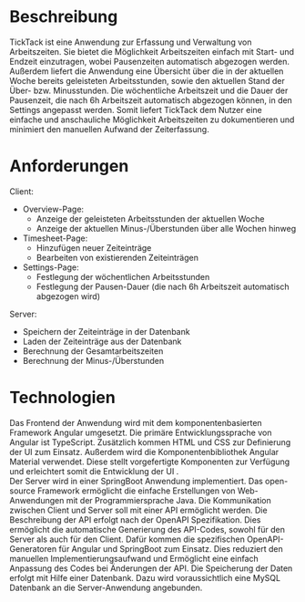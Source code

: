 # Beschreibung

TickTack ist eine Anwendung zur Erfassung und Verwaltung von Arbeitszeiten.
Sie bietet die Möglichkeit Arbeitszeiten einfach mit Start- und Endzeit einzutragen,
wobei Pausenzeiten automatisch abgezogen werden.
Außerdem liefert die Anwendung eine Übersicht über die in der aktuellen Woche bereits
geleisteten Arbeitsstunden, sowie den aktuellen Stand der Über- bzw. Minusstunden.
Die wöchentliche Arbeitszeit und die Dauer der Pausenzeit, die nach 6h Arbeitszeit
automatisch abgezogen können, in den Settings angepasst werden.
Somit liefert TickTack dem Nutzer eine einfache und anschauliche Möglichkeit Arbeitszeiten zu dokumentieren und
minimiert den manuellen Aufwand der Zeiterfassung.

# Anforderungen

Client:
- Overview-Page:
  - Anzeige der geleisteten Arbeitsstunden der aktuellen Woche
  - Anzeige der aktuellen Minus-/Überstunden über alle Wochen hinweg
- Timesheet-Page:
  - Hinzufügen neuer Zeiteinträge
  - Bearbeiten von existierenden Zeiteinträgen
- Settings-Page:
  - Festlegung der wöchentlichen Arbeitsstunden
  - Festlegung der Pausen-Dauer (die nach 6h Arbeitszeit automatisch abgezogen wird)

Server:
- Speichern der Zeiteinträge in der Datenbank
- Laden der Zeiteinträge aus der Datenbank
- Berechnung der Gesamtarbeitszeiten
- Berechnung der Minus-/Überstunden

# Technologien

Das Frontend der Anwendung wird mit dem komponentenbasierten Framework Angular umgesetzt.
Die primäre Entwicklungssprache von Angular ist TypeScript. Zusätzlich kommen HTML und CSS zur Definierung der UI zum Einsatz.
Außerdem wird die Komponentenbibliothek Angular Material verwendet. Diese stellt vorgefertigte Komponenten
zur Verfügung und erleichtert somit die Entwicklung der UI .\
Der Server wird in einer SpringBoot Anwendung implementiert. Das open-source Framework ermöglicht die einfache
Erstellungen von Web-Anwendungen mit der Programmiersprache Java.
Die Kommunikation zwischen Client und Server soll mit einer API ermöglicht werden.
Die Beschreibung der API erfolgt nach der OpenAPI Spezifikation. Dies ermöglicht die automatische Generierung
des API-Codes, sowohl für den Server als auch für den Client. Dafür kommen die spezifischen OpenAPI-Generatoren für
Angular und SpringBoot zum Einsatz. Dies reduziert den manuellen Implementierungsaufwand und Ermöglicht eine
einfach Anpassung des Codes bei Änderungen der API.
Die Speicherung der Daten erfolgt mit Hilfe einer Datenbank. Dazu wird voraussichtlich eine MySQL Datenbank
an die Server-Anwendung angebunden.

